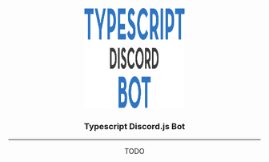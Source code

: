 <p align="center">
  <a href="" rel="noopener">
 <img width=200px height=200px src="assets/logo.png" alt="Project logo"></a>
</p>

<h3 align="center">Typescript Discord.js Bot</h3>

---

<p align="center"> 
    TODO
    <br> 
</p>
